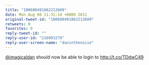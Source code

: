 ```yaml
---
title: "100680491862212609"
date: Mon Aug 08 21:31:14 +0000 2011
original-tweet-id: "100680491862212609"
retweets: 0
favorites: 0
reply-tweet-id: ""
reply-user-id: "216903279"
reply-user-screen-name: "daninthenoise"
---
```

<a href="https://twitter.com/imagicaldan">@imagicaldan</a> should now be able to login to http://t.co/TDdwC49
